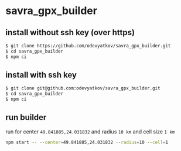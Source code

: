 # savra_gpx_builder


## install without ssh key (over https)

```sh
$ git clone https://github.com/odevyatkov/savra_gpx_builder.git
$ cd savra_gpx_builder
$ npm ci
```

## install with ssh key

```sh
$ git clone git@github.com:odevyatkov/savra_gpx_builder.git
$ cd savra_gpx_builder
$ npm ci
```

## run builder

run for center `49.841885,24.031832`
and radius `10 km`
and cell size `1 km`

```sh
npm start -- --center=49.841885,24.031832 --radius=10 --cell=1
```
